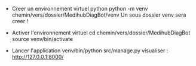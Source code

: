 - Creer un environnement virtuel python 
    python -m venv chemin/vers/dossier/MedihubDiagBot/venv 
Un sous dossier venv sera creer !

- Activer l'environnement virtuel
    cd chemin/vers/dossier/MedihubDiagBot
    source venv/bin/activate

- Lancer l'application 
    venv/bin/python src/manage.py
    visualiser : http://127.0.0.1:8000/
